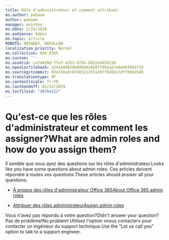 ```yaml
---
title: Rôle d'administrateur et comment attribuer
ms.author: pebaum
author: pebaum
manager: mnirkhe
ms.date: 2/24/2018
ms.audience: Admin
ms.topic: article
ROBOTS: NOINDEX, NOFOLLOW
localization_priority: Normal
ms.collection: Adm_O365
ms.custom: ''
ms.assetid: ca7d439d-ffe7-4351-bfd1-b022e4056138
ms.openlocfilehash: a241e8482db69044a928ff99aa2ce8e96f6b4718
ms.sourcegitcommit: 03a156a9c9740521155a30775492c7dff0982588
ms.translationtype: MT
ms.contentlocale: fr-FR
ms.lasthandoff: 03/22/2019
ms.locfileid: "30764222"
---
```

# <a name="what-are-admin-roles-and-how-do-you-assign-them"></a><span data-ttu-id="0f7df-102">Qu'est-ce que les rôles d'administrateur et comment les assigner?</span><span class="sxs-lookup"><span data-stu-id="0f7df-102">What are admin roles and how do you assign them?</span></span>

<span data-ttu-id="0f7df-103">Il semble que vous ayez des questions sur les rôles d'administrateur.</span><span class="sxs-lookup"><span data-stu-id="0f7df-103">Looks like you have some questions about admin roles.</span></span> <span data-ttu-id="0f7df-104">Ces articles doivent répondre à toutes vos questions.</span><span class="sxs-lookup"><span data-stu-id="0f7df-104">These articles should answer all your questions.</span></span>
  
- [<span data-ttu-id="0f7df-105">À propos des rôles d'administrateur Office 365</span><span class="sxs-lookup"><span data-stu-id="0f7df-105">About Office 365 admin roles</span></span>](https://support.office.com/article/About-Office-365-admin-roles-da585eea-f576-4f55-a1e0-87090b6aaa9d.aspx)
    
- [<span data-ttu-id="0f7df-106">Attribuer des rôles administrateur</span><span class="sxs-lookup"><span data-stu-id="0f7df-106">Assign admin roles</span></span>](https://support.office.com/article/assign-eac4d046-1afd-4f1a-85fc-8219c79e1504.aspx)
    
<span data-ttu-id="0f7df-107">Vous n'avez pas répondu à votre question?</span><span class="sxs-lookup"><span data-stu-id="0f7df-107">Didn't answer your question?</span></span> <span data-ttu-id="0f7df-108">Pas de problème!</span><span class="sxs-lookup"><span data-stu-id="0f7df-108">No problem!</span></span> <span data-ttu-id="0f7df-109">Utilisez l'option «nous contacter» pour contacter un ingénieur du support technique.</span><span class="sxs-lookup"><span data-stu-id="0f7df-109">Use the "Let us call you" option to talk to a support engineer.</span></span>
  

